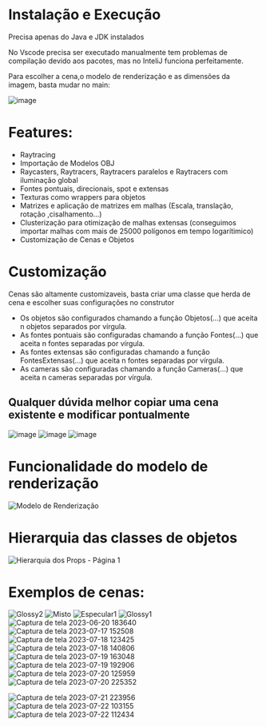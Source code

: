 # Instalação e Execução
Precisa apenas do Java e JDK instalados

No Vscode precisa ser executado manualmente tem problemas de compilação devido aos pacotes, mas no InteliJ funciona perfeitamente.

Para escolher a cena,o modelo de renderização e as dimensões da imagem, basta mudar no main:

![image](https://github.com/GH120/Computer-Graphics-Java-Renderer/assets/90730714/cebcb917-bb62-4c20-8a19-a7a18c96d0de)

# Features:
- Raytracing
- Importação de Modelos OBJ
- Raycasters, Raytracers, Raytracers paralelos e Raytracers com iluminação global
- Fontes pontuais, direcionais, spot e extensas
- Texturas como wrappers para objetos
- Matrizes e aplicação de matrizes em malhas (Escala, translação, rotação ,cisalhamento...)
- Clusterização para otimização de malhas extensas (conseguimos importar malhas com mais de 25000 polígonos em tempo logarítimico)
- Customização de Cenas e Objetos

# Customização

Cenas são altamente customizaveis, basta criar uma classe que herda de cena e escolher suas configurações no construtor

- Os objetos são configurados chamando a função Objetos(...) que aceita n objetos separados por vírgula.
- As fontes pontuais são configuradas chamando a função Fontes(...) que aceita n fontes separadas por vírgula.
- As fontes extensas são configuradas chamando a função FontesExtensas(...) que aceita n fontes separadas por vírgula.
- As cameras são configuradas chamando a função Cameras(...) que aceita n cameras separadas por vírgula.

Qualquer dúvida melhor copiar uma cena existente e modificar pontualmente
-

![image](https://github.com/GH120/Computer-Graphics-Java-Renderer/assets/90730714/2d98d052-2321-45d1-9888-1bd6bb80e483)
![image](https://github.com/GH120/Computer-Graphics-Java-Renderer/assets/90730714/800c39c5-f43c-4597-ae63-bce5e7ffa258)
![image](https://github.com/GH120/Computer-Graphics-Java-Renderer/assets/90730714/58652eac-789e-4b11-a13f-274cbe84d61e)


# Funcionalidade do modelo de renderização
![Modelo de Renderização](https://user-images.githubusercontent.com/90730714/234678379-7ff2dcb5-c83b-4cc2-b544-684c9ed79d23.jpeg)

# Hierarquia das classes de objetos
![Hierarquia dos Props - Página 1](https://user-images.githubusercontent.com/90730714/234388665-5daac82f-60a3-4b35-9db5-0f9f8898c9a1.jpeg)

# Exemplos de cenas:

![Glossy2](https://user-images.githubusercontent.com/90730714/235527751-5f8c7479-cd41-4191-a6bc-07bcf8bc9c87.png)
![Misto](https://user-images.githubusercontent.com/90730714/235528338-fd19e706-d53d-40f2-820f-b6ac32cc2b86.png)
![Especular1](https://user-images.githubusercontent.com/90730714/235527741-3ffda6aa-d1b7-448c-a82c-56443a683a4c.png)
![Glossy1](https://user-images.githubusercontent.com/90730714/235527747-a832fbd5-f256-4de3-91c1-bd4fae85c0da.png)
![Captura de tela 2023-06-20 183640](https://github.com/GH120/CG-Java-Renderer/assets/90730714/673b8633-ea50-40f7-979a-be3d9139671d)
![Captura de tela 2023-07-17 152508](https://github.com/GH120/CG-Java-Renderer/assets/90730714/b0dba2ca-a286-4047-99aa-37f549f2ab80)
![Captura de tela 2023-07-18 123425](https://github.com/GH120/CG-Java-Renderer/assets/90730714/b05711c8-96ff-41b9-a90a-92393cd05edc)
![Captura de tela 2023-07-18 140806](https://github.com/GH120/CG-Java-Renderer/assets/90730714/6a1c0814-4c4d-4321-9ae4-dae15d902184)
![Captura de tela 2023-07-19 163048](https://github.com/GH120/CG-Java-Renderer/assets/90730714/6c9a03a8-3cab-4d64-be17-5e8978f89895)
![Captura de tela 2023-07-19 192906](https://github.com/GH120/CG-Java-Renderer/assets/90730714/361b99f4-91e2-4c71-9882-abffd91b3463)
![Captura de tela 2023-07-20 125959](https://github.com/GH120/CG-Java-Renderer/assets/90730714/87f31e7c-8373-423d-9395-ac373c58603c)
![Captura de tela 2023-07-20 225352](https://github.com/GH120/CG-Java-Renderer/assets/90730714/07195ee6-5537-467d-bac1-3e0c7d06b65e)

![Captura de tela 2023-07-21 223956](https://github.com/GH120/CG-Java-Renderer/assets/90730714/807d2ad7-8312-425a-bd66-d4b7319e87b7)
![Captura de tela 2023-07-22 103155](https://github.com/GH120/CG-Java-Renderer/assets/90730714/3750907b-f830-4cb2-a677-b64415ca741f)
![Captura de tela 2023-07-22 112434](https://github.com/GH120/CG-Java-Renderer/assets/90730714/0d3a6665-a34e-4f75-8427-fb4ee9a90763)

